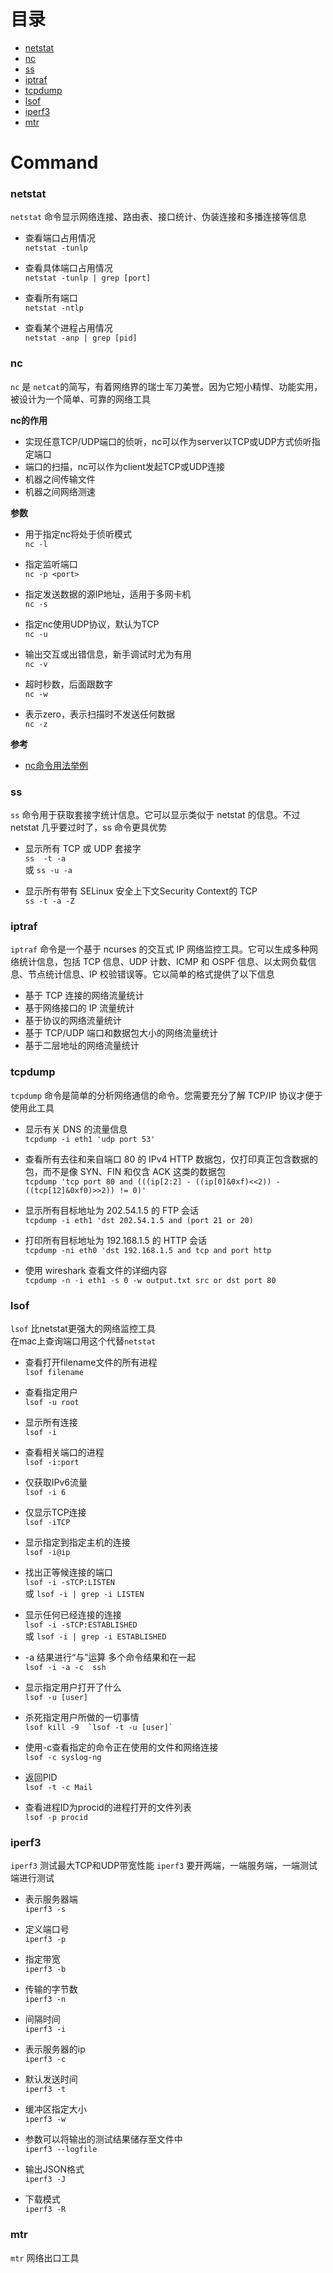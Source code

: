 # 目录

- [netstat](#netstat)
- [nc](#nc)
- [ss](#ss)
- [iptraf](#iptraf)
- [tcpdump](#tcpdump)
- [lsof](#lsof)
- [iperf3](#iperf3)
- [mtr](#mtr)

# Command

### netstat

`netstat` 命令显示网络连接、路由表、接口统计、伪装连接和多播连接等信息

* 查看端口占用情况  
`netstat -tunlp`

* 查看具体端口占用情况  
`netstat -tunlp | grep [port]`

* 查看所有端口  
`netstat -ntlp`

* 查看某个进程占用情况  
`netstat -anp | grep [pid]`

### nc

`nc` 是 `netcat`的简写，有着网络界的瑞士军刀美誉。因为它短小精悍、功能实用，被设计为一个简单、可靠的网络工具

**nc的作用**

* 实现任意TCP/UDP端口的侦听，nc可以作为server以TCP或UDP方式侦听指定端口
* 端口的扫描，nc可以作为client发起TCP或UDP连接
* 机器之间传输文件
* 机器之间网络测速 


**参数**

* 用于指定nc将处于侦听模式  
`nc -l`

* 指定监听端口  
`nc -p <port>`

* 指定发送数据的源IP地址，适用于多网卡机  
`nc -s`

* 指定nc使用UDP协议，默认为TCP  
`nc -u`

* 输出交互或出错信息，新手调试时尤为有用  
`nc -v`

* 超时秒数，后面跟数字  
`nc -w`

* 表示zero，表示扫描时不发送任何数据  
`nc -z`

**参考**

* [nc命令用法举例](https://www.cnblogs.com/nmap/p/6148306.html)

### ss

`ss` 命令用于获取套接字统计信息。它可以显示类似于 netstat 的信息。不过 netstat 几乎要过时了，ss 命令更具优势

* 显示所有 TCP 或 UDP 套接字  
`ss  -t -a`  
或 `ss -u -a`

* 显示所有带有 SELinux 安全上下文Security Context的 TCP  
`ss -t -a -Z`

### iptraf

`iptraf` 命令是一个基于 ncurses 的交互式 IP 网络监控工具。它可以生成多种网络统计信息，包括 TCP 信息、UDP 计数、ICMP 和 OSPF 信息、以太网负载信息、节点统计信息、IP 校验错误等。它以简单的格式提供了以下信息

* 基于 TCP 连接的网络流量统计
* 基于网络接口的 IP 流量统计
* 基于协议的网络流量统计
* 基于 TCP/UDP 端口和数据包大小的网络流量统计
* 基于二层地址的网络流量统计

### tcpdump

`tcpdump` 命令是简单的分析网络通信的命令。您需要充分了解 TCP/IP 协议才便于使用此工具

* 显示有关 DNS 的流量信息  
`tcpdump -i eth1 'udp port 53'`

* 查看所有去往和来自端口 80 的 IPv4 HTTP 数据包，仅打印真正包含数据的包，而不是像 SYN、FIN 和仅含 ACK 这类的数据包  
`tcpdump 'tcp port 80 and (((ip[2:2] - ((ip[0]&0xf)<<2)) - ((tcp[12]&0xf0)>>2)) != 0)'`

* 显示所有目标地址为 202.54.1.5 的 FTP 会话  
`tcpdump -i eth1 'dst 202.54.1.5 and (port 21 or 20)`

* 打印所有目标地址为 192.168.1.5 的 HTTP 会话  
`tcpdump -ni eth0 'dst 192.168.1.5 and tcp and port http`

* 使用 wireshark 查看文件的详细内容  
`tcpdump -n -i eth1 -s 0 -w output.txt src or dst port 80`

### lsof

`lsof` 比netstat更强大的网络监控工具  
在mac上查询端口用这个代替`netstat`

* 查看打开filename文件的所有进程  
`lsof filename`

* 查看指定用户  
`lsof -u root`

* 显示所有连接  
`lsof -i`

* 查看相关端口的进程  
`lsof -i:port`

* 仅获取IPv6流量  
`lsof -i 6`

* 仅显示TCP连接  
`lsof -iTCP`

* 显示指定到指定主机的连接  
`lsof -i@ip`

* 找出正等候连接的端口  
`lsof -i -sTCP:LISTEN`  
或 `lsof -i | grep -i LISTEN`

* 显示任何已经连接的连接  
`lsof -i -sTCP:ESTABLISHED`  
或 `lsof -i | grep -i ESTABLISHED`

* -a 结果进行“与”运算 多个命令结果和在一起  
`lsof -i -a -c  ssh`

* 显示指定用户打开了什么  
`lsof -u [user]`

* 杀死指定用户所做的一切事情  
``lsof kill -9  `lsof -t -u [user]` ``

* 使用-c查看指定的命令正在使用的文件和网络连接  
`lsof -c syslog-ng`

* 返回PID  
`lsof -t -c Mail`

* 查看进程ID为procid的进程打开的文件列表  
`lsof -p procid`

### iperf3

`iperf3` 测试最大TCP和UDP带宽性能
`iperf3` 要开两端，一端服务端，一端测试端进行测试

* 表示服务器端  
`iperf3 -s`

* 定义端口号  
`iperf3 -p`

* 指定带宽  
`iperf3 -b`

* 传输的字节数  
`iperf3 -n`

* 间隔时间  
`iperf3 -i`

* 表示服务器的ip  
`iperf3 -c`

* 默认发送时间  
`iperf3 -t`

* 缓冲区指定大小  
`iperf3 -w`

* 参数可以将输出的测试结果储存至文件中  
`iperf3 --logfile`

* 输出JSON格式  
`iperf3 -J`

* 下载模式  
`iperf3 -R`

### mtr

`mtr` 网络出口工具